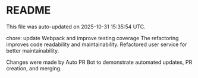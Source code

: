 # README

This file was auto-updated on 2025-10-31 15:35:54 UTC.

chore: update Webpack and improve testing coverage The refactoring improves code readability and maintainability. Refactored user service for better maintainability.

Changes were made by Auto PR Bot to demonstrate automated updates, PR creation, and merging.
